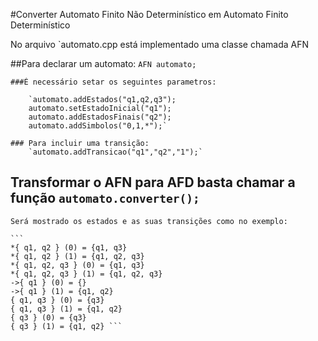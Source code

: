 #Converter Automato Finito Não Determinístico em Automato Finito Determinístico

No arquivo `automato.cpp está implementado uma classe chamada AFN 

##Para declarar um automato: 
	`AFN automato;`

	###É necessário setar os seguintes parametros:

		`automato.addEstados("q1,q2,q3");
		automato.setEstadoInicial("q1");
		automato.addEstadosFinais("q2");
		automato.addSimbolos("0,1,*");`

	### Para incluir uma transição:
		`automato.addTransicao("q1","q2","1");`

## Transformar o AFN para AFD basta chamar a função `automato.converter();`
	Será mostrado os estados e as suas transições como no exemplo:

	```
	*{ q1, q2 } (0) = {q1, q3}
	*{ q1, q2 } (1) = {q1, q2, q3}
	*{ q1, q2, q3 } (0) = {q1, q3}
	*{ q1, q2, q3 } (1) = {q1, q2, q3}
	->{ q1 } (0) = {}
	->{ q1 } (1) = {q1, q2}
	{ q1, q3 } (0) = {q3}
	{ q1, q3 } (1) = {q1, q2}
	{ q3 } (0) = {q3}
	{ q3 } (1) = {q1, q2} ```
